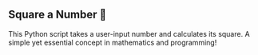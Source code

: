 ## Square a Number 🔢
This Python script takes a user-input number and calculates its square. A simple yet essential concept in mathematics and programming!
